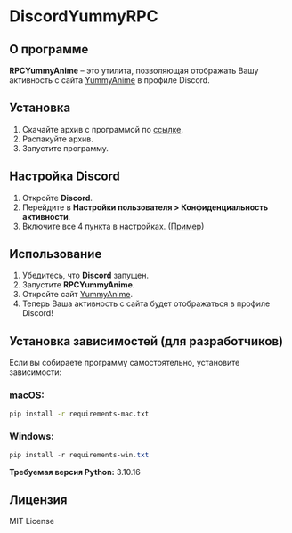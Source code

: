 # DiscordYummyRPC

## О программе
**RPCYummyAnime** – это утилита, позволяющая отображать Вашу активность с сайта [YummyAnime](https://yummy-anime.ru/) в профиле Discord.

## Установка

1. Скачайте архив с программой по [ссылке](https://discord.yani.tv/).
2. Распакуйте архив.
3. Запустите программу.


## Настройка Discord
1. Откройте **Discord**.
2. Перейдите в **Настройки пользователя > Конфиденциальность активности**.
3. Включите все 4 пункта в настройках. ([Пример](https://discord.yani.tv/static/img/docs_pics/rpc_sw.png))

## Использование
1. Убедитесь, что **Discord** запущен.
2. Запустите **RPCYummyAnime**.
3. Откройте сайт [YummyAnime](https://yummy-anime.ru/).
4. Теперь Ваша активность с сайта будет отображаться в профиле Discord!

## Установка зависимостей (для разработчиков)
Если вы собираете программу самостоятельно, установите зависимости:

### macOS:
```bash
pip install -r requirements-mac.txt
```

### Windows:
```powershell
pip install -r requirements-win.txt
```

**Требуемая версия Python:** 3.10.16

## Лицензия
MIT License

